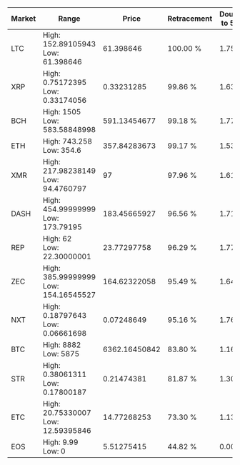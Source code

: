 | Market | Range | Price| Retracement | Doubles to 50% |
| --- | --- | --- | --- | --- |
| LTC | High: 152.89105943<br />Low: 61.398646 | 61.398646 | 100.00 % | 1.75 |
| XRP | High: 0.75172395<br />Low: 0.33174056 | 0.33231285 | 99.86 % | 1.63 |
| BCH | High: 1505<br />Low: 583.58848998 | 591.13454677 | 99.18 % | 1.77 |
| ETH | High: 743.258<br />Low: 354.6 | 357.84283673 | 99.17 % | 1.53 |
| XMR | High: 217.98238149<br />Low: 94.4760797 | 97 | 97.96 % | 1.61 |
| DASH | High: 454.99999999<br />Low: 173.79195 | 183.45665927 | 96.56 % | 1.71 |
| REP | High: 62<br />Low: 22.30000001 | 23.77297758 | 96.29 % | 1.77 |
| ZEC | High: 385.99999999<br />Low: 154.16545527 | 164.62322058 | 95.49 % | 1.64 |
| NXT | High: 0.18797643<br />Low: 0.06661698 | 0.07248649 | 95.16 % | 1.76 |
| BTC | High: 8882<br />Low: 5875 | 6362.16450842 | 83.80 % | 1.16 |
| STR | High: 0.38061311<br />Low: 0.17800187 | 0.21474381 | 81.87 % | 1.30 |
| ETC | High: 20.75330007<br />Low: 12.59395846 | 14.77268253 | 73.30 % | 1.13 |
| EOS | High: 9.99<br />Low: 0 | 5.51275415 | 44.82 % | 0.00 |
